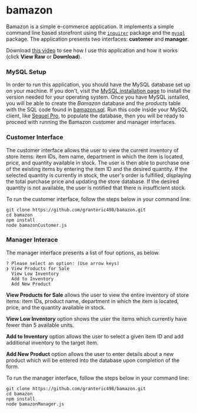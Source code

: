 # bamazon

Bamazon is a simple e-commerce application. It implements a simple command line based storefront using the [`inquirer`](https://www.npmjs.com/package/inquirer) package and the [`mysql`](https://www.npmjs.com/package/mysql) package. The application presents two interfaces: **customer** and **manager**.

Download [this video](usingBamazon.webm) to see how I use this application and how it works (click **View Raw** or **Download**).

### MySQL Setup

In order to run this application, you should have the MySQL database set up on your machine. If you don't, visit the [MySQL installation page](https://dev.mysql.com/doc/refman/5.6/en/installing.html) to install the version needed for your operating system. Once you have MySQL isntalled, you will be able to create the *Bamazon* database and the *products* table with the SQL code found in [bamazon.sql](bamazon.sql). Run this code inside your MySQL client, like [Sequel Pro](https://www.sequelpro.com/), to populate the database, then you will be ready to proceed with running the Bamazon customer and manager interfaces.

### Customer Interface

The customer interface allows the user to view the current inventory of store items: item IDs, item name, department in which the item is located, price, and quantity available in stock. The user is then able to purchase one of the existing items by entering the item ID and the desired quantity. If the selected quantity is currently in stock, the user's order is fulfilled, displaying the total purchase price and updating the store database. If the desired quantity is not available, the user is notified that there is insufficient stock.

To run the customer interface, follow the steps below in your command line:

	git clone https://github.com/granteric498/bamazon.git
	cd bamazon
	npm install
	node bamazonCustomer.js

### Manager Interace

The manager interface presents a list of four options, as below. 

	? Please select an option: (Use arrow keys)
	❯ View Products for Sale 
	  View Low Inventory 
	  Add to Inventory 
	  Add New Product
	  
**View Products for Sale** allows the user to view the entire inventory of store items: item IDs, product name, department in which the item is located, price, and the quantity available in stock. 

**View Low Inventory** option shows the user the items which currently have fewer than 5 available units.

**Add to Inventory** option allows the user to select a given item ID and add additional inventory to the target item.

**Add New Product** option allows the user to enter details about a new product which will be entered into the database upon completion of the form.

To run the manager interface, follow the steps below in your command line:

	git clone https://github.com/granteric498/bamazon.git
	cd bamazon
	npm install
	node bamazonManager.js
